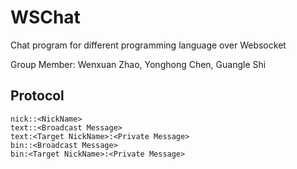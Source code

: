 WSChat
======

Chat program for different programming language over Websocket

Group Member: Wenxuan Zhao, Yonghong Chen, Guangle Shi

Protocol
--------
```
nick::<NickName>
text::<Broadcast Message>
text:<Target NickName>:<Private Message>
bin::<Broadcast Message>
bin:<Target NickName>:<Private Message>
```
